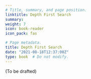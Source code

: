 ```yaml
---
# Title, summary, and page position.
linktitle: Depth First Search
summary: 
weight: 7
icon: book-reader
icon_pack: fas

# Page metadata.
title: Depth First Search
date: "2021-08-18T12:37:00Z"
type: book  # Do not modify.
---
```


(To be drafted)